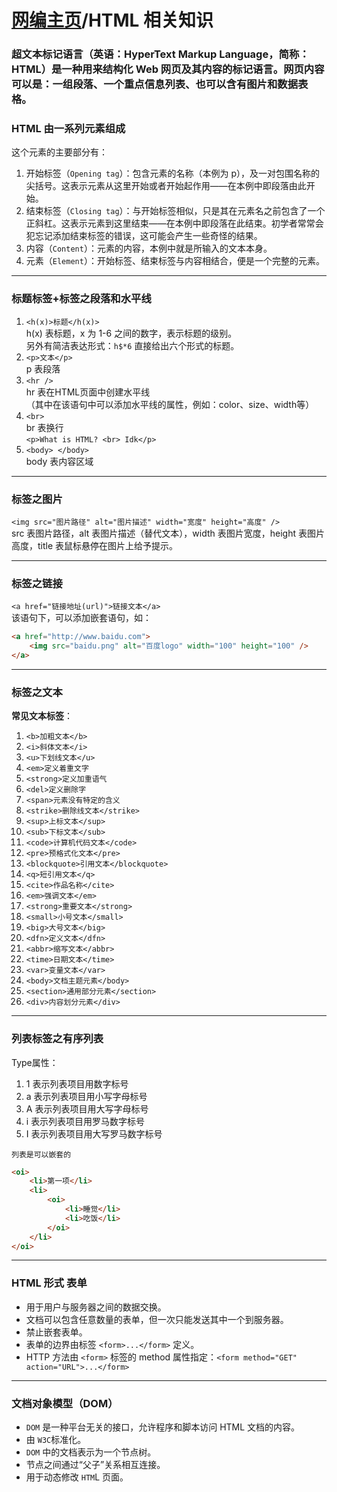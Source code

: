 # [网编主页](./readme.md)/HTML 相关知识

### 超文本标记语言（英语：HyperText Markup Language，简称：HTML）是一种用来结构化 Web 网页及其内容的标记语言。网页内容可以是：一组段落、一个重点信息列表、也可以含有图片和数据表格。

### HTML 由一系列元素组成
这个元素的主要部分有：

1. 开始标签（`Opening tag`）：包含元素的名称（本例为 p），及一对包围名称的尖括号。这表示元素从这里开始或者开始起作用——在本例中即段落由此开始。
2. 结束标签（`Closing tag`）：与开始标签相似，只是其在元素名之前包含了一个正斜杠。这表示元素到这里结束——在本例中即段落在此结束。初学者常常会犯忘记添加结束标签的错误，这可能会产生一些奇怪的结果。
3. 内容（`Content`）：元素的内容，本例中就是所输入的文本本身。
4. 元素（`Element`）：开始标签、结束标签与内容相结合，便是一个完整的元素。

---------------------------
### 标题标签+标签之段落和水平线

1. `<h(x)>标题</h(x)>`  
h(x) 表标题，x 为 1-6 之间的数字，表示标题的级别。  
另外有简洁表达形式：`h$*6` 直接给出六个形式的标题。
2. `<p>文本</p>`  
p 表段落  
3. `<hr />`  
hr 表在HTML页面中创建水平线  
（其中在该语句中可以添加水平线的属性，例如：color、size、width等）  
4. `<br>`  
br 表换行  
`<p>What is HTML? <br> Idk</p>`
5. `<body> </body>`  
body 表内容区域  

---------------------------
### 标签之图片

`<img src="图片路径" alt="图片描述" width="宽度" height="高度" />`  
src 表图片路径，alt 表图片描述（替代文本），width 表图片宽度，height 表图片高度，title 表鼠标悬停在图片上给予提示。  

---------------------------
### 标签之链接
`<a href="链接地址(url)">链接文本</a>`  
该语句下，可以添加嵌套语句，如：
```HTML
<a href="http://www.baidu.com">
    <img src="baidu.png" alt="百度logo" width="100" height="100" />
</a>
```

----------------------------
### 标签之文本
**常见文本标签**：
1. `<b>加粗文本</b>`  
2. `<i>斜体文本</i>`  
3. `<u>下划线文本</u>` 
4. `<em>定义着重文字`
5. `<strong>定义加重语气`
6. `<del>定义删除字`
7. `<span>元素没有特定的含义` 
8. `<strike>删除线文本</strike>`  
9. `<sup>上标文本</sup>`  
10. `<sub>下标文本</sub>`  
11. `<code>计算机代码文本</code>`  
12. `<pre>预格式化文本</pre>`  
13. `<blockquote>引用文本</blockquote>`  
14. `<q>短引用文本</q>`  
15. `<cite>作品名称</cite>`  
16. `<em>强调文本</em>`  
17. `<strong>重要文本</strong>`  
18. `<small>小号文本</small>`  
19. `<big>大号文本</big>`  
20. `<dfn>定义文本</dfn>`  
21. `<abbr>缩写文本</abbr>`  
22. `<time>日期文本</time>`  
23. `<var>变量文本</var>`  
24. `<body>文档主题元素</body>`  
25. `<section>通用部分元素</section>` 
26. `<div>内容划分元素</div>` 

----------------------------
### 列表标签之有序列表
Type属性：
1. 1 表示列表项目用数字标号
2. a 表示列表项目用小写字母标号
3. A 表示列表项目用大写字母标号
4. i 表示列表项目用罗马数字标号
5. I 表示列表项目用大写罗马数字标号

`列表是可以嵌套的`
```HTML
<oi>
    <li>第一项</li>
    <li>
        <oi>
            <li>睡觉</li>
            <li>吃饭</li>
        </oi>
    </li>
</oi>
```

----------------------------
### HTML 形式 表单
- 用于用户与服务器之间的数据交换。
- 文档可以包含任意数量的表单，但一次只能发送其中一个到服务器。
- 禁止嵌套表单。
- 表单的边界由标签 `<form>...</form>` 定义。
- HTTP 方法由 `<form>` 标签的 method 属性指定：`<form method="GET" action="URL">...</form>`

----------------------------
### 文档对象模型（DOM）
- `DOM` 是一种平台无关的接口，允许程序和脚本访问 HTML 文档的内容。
- 由 `W3C`标准化。
- `DOM` 中的文档表示为一个节点树。
- 节点之间通过“父子”关系相互连接。
- 用于动态修改 `HTM`L 页面。